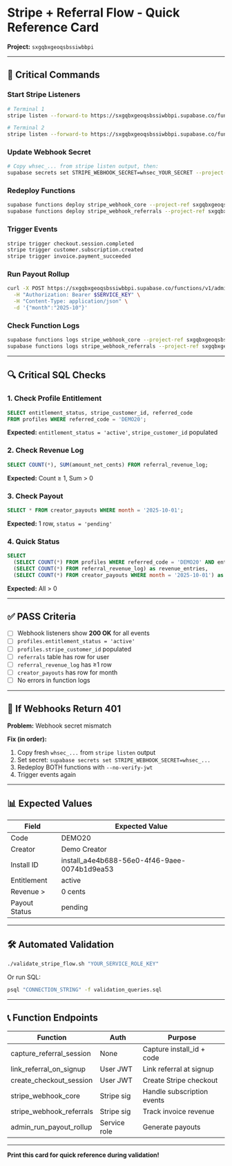 # Stripe + Referral Flow - Quick Reference Card

**Project:** `sxgqbxgeoqsbssiwbbpi`

---

## 🔑 Critical Commands

### Start Stripe Listeners
```bash
# Terminal 1
stripe listen --forward-to https://sxgqbxgeoqsbssiwbbpi.supabase.co/functions/v1/stripe_webhook_core

# Terminal 2
stripe listen --forward-to https://sxgqbxgeoqsbssiwbbpi.supabase.co/functions/v1/stripe_webhook_referrals
```

### Update Webhook Secret
```bash
# Copy whsec_... from stripe listen output, then:
supabase secrets set STRIPE_WEBHOOK_SECRET=whsec_YOUR_SECRET --project-ref sxgqbxgeoqsbssiwbbpi
```

### Redeploy Functions
```bash
supabase functions deploy stripe_webhook_core --project-ref sxgqbxgeoqsbssiwbbpi --no-verify-jwt
supabase functions deploy stripe_webhook_referrals --project-ref sxgqbxgeoqsbssiwbbpi --no-verify-jwt
```

### Trigger Events
```bash
stripe trigger checkout.session.completed
stripe trigger customer.subscription.created
stripe trigger invoice.payment_succeeded
```

### Run Payout Rollup
```bash
curl -X POST https://sxgqbxgeoqsbssiwbbpi.supabase.co/functions/v1/admin_run_payout_rollup \
  -H "Authorization: Bearer $SERVICE_KEY" \
  -H "Content-Type: application/json" \
  -d '{"month":"2025-10"}'
```

### Check Function Logs
```bash
supabase functions logs stripe_webhook_core --project-ref sxgqbxgeoqsbssiwbbpi --last=50
supabase functions logs stripe_webhook_referrals --project-ref sxgqbxgeoqsbssiwbbpi --last=50
```

---

## 🔍 Critical SQL Checks

### 1. Check Profile Entitlement
```sql
SELECT entitlement_status, stripe_customer_id, referred_code 
FROM profiles WHERE referred_code = 'DEMO20';
```
**Expected:** `entitlement_status = 'active'`, `stripe_customer_id` populated

### 2. Check Revenue Log
```sql
SELECT COUNT(*), SUM(amount_net_cents) FROM referral_revenue_log;
```
**Expected:** Count ≥ 1, Sum > 0

### 3. Check Payout
```sql
SELECT * FROM creator_payouts WHERE month = '2025-10-01';
```
**Expected:** 1 row, `status = 'pending'`

### 4. Quick Status
```sql
SELECT 
  (SELECT COUNT(*) FROM profiles WHERE referred_code = 'DEMO20' AND entitlement_status = 'active') as active_profiles,
  (SELECT COUNT(*) FROM referral_revenue_log) as revenue_entries,
  (SELECT COUNT(*) FROM creator_payouts WHERE month = '2025-10-01') as payouts;
```
**Expected:** All > 0

---

## ✅ PASS Criteria

- [ ] Webhook listeners show **200 OK** for all events
- [ ] `profiles.entitlement_status = 'active'`
- [ ] `profiles.stripe_customer_id` populated
- [ ] `referrals` table has row for user
- [ ] `referral_revenue_log` has ≥1 row
- [ ] `creator_payouts` has row for month
- [ ] No errors in function logs

---

## 🚨 If Webhooks Return 401

**Problem:** Webhook secret mismatch

**Fix (in order):**
1. Copy fresh `whsec_...` from `stripe listen` output
2. Set secret: `supabase secrets set STRIPE_WEBHOOK_SECRET=whsec_...`
3. Redeploy BOTH functions with `--no-verify-jwt`
4. Trigger events again

---

## 📊 Expected Values

| Field | Expected Value |
|-------|----------------|
| Code | DEMO20 |
| Creator | Demo Creator |
| Install ID | install_a4e4b688-56e0-4f46-9aee-0074b1d9ea53 |
| Entitlement | active |
| Revenue > | 0 cents |
| Payout Status | pending |

---

## 🛠️ Automated Validation

```bash
./validate_stripe_flow.sh "YOUR_SERVICE_ROLE_KEY"
```

Or run SQL:
```bash
psql "CONNECTION_STRING" -f validation_queries.sql
```

---

## 📞 Function Endpoints

| Function | Auth | Purpose |
|----------|------|---------|
| capture_referral_session | None | Capture install_id + code |
| link_referral_on_signup | User JWT | Link referral at signup |
| create_checkout_session | User JWT | Create Stripe checkout |
| stripe_webhook_core | Stripe sig | Handle subscription events |
| stripe_webhook_referrals | Stripe sig | Track invoice revenue |
| admin_run_payout_rollup | Service role | Generate payouts |

---

**Print this card for quick reference during validation!**
